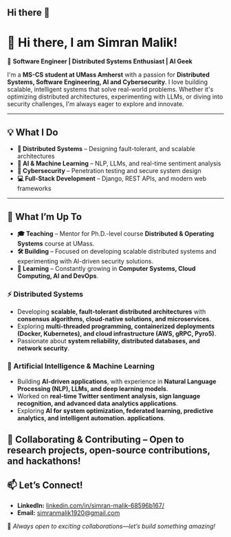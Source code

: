 ## Hi there 👋

<!--
**SIMRAN-MALIK19/SIMRAN-MALIK19** is a ✨ _special_ ✨ repository because its `README.md` (this file) appears on your GitHub profile.

Here are some ideas to get you started:

- 🔭 I’m currently working on ...
- 🌱 I’m currently learning ...
- 👯 I’m looking to collaborate on ...
- 🤔 I’m looking for help with ...
- 💬 Ask me about ...
- 📫 How to reach me: ...
- 😄 Pronouns: ...
- ⚡ Fun fact: ...
-->

# 👋 Hi there, I am Simran Malik!

🚀 **Software Engineer | Distributed Systems Enthusiast | AI Geek**

I'm a **MS-CS student at UMass Amherst** with a passion for **Distributed Systems, Software Engineering, AI and Cybersecurity**. I love building scalable, intelligent systems that solve real-world problems. Whether it's optimizing distributed architectures, experimenting with LLMs, or diving into security challenges, I'm always eager to explore and innovate.

---

## 💡 What I Do

- **🔗 Distributed Systems** – Designing fault-tolerant, and scalable architectures
- **🤖 AI & Machine Learning** – NLP, LLMs, and real-time sentiment analysis
- **🔐 Cybersecurity** – Penetration testing and secure system design
- **💻 Full-Stack Development** – Django, REST APIs, and modern web frameworks

---

## 📌 What I’m Up To

- **🎓 Teaching** – Mentor for Ph.D.-level course **Distributed & Operating Systems** course at UMass.
- **🛠 Building** – Focused on developing scalable distributed systems and experimenting with AI-driven security solutions.
- **📖 Learning** – Constantly growing in **Computer Systems, Cloud Computing, AI and DevOps**.


### ⚡ Distributed Systems
- Developing **scalable, fault-tolerant distributed architectures** with **consensus algorithms, cloud-native solutions, and microservices**.
- Exploring **multi-threaded programming, containerized deployments (Docker, Kubernetes), and cloud infrastructure (AWS, gRPC, Pyro5)**.
- Passionate about **system reliability, distributed databases, and network security**.

### 🤖 Artificial Intelligence & Machine Learning
- Building **AI-driven applications**, with experience in **Natural Language Processing (NLP), LLMs, and deep learning models**.
- Worked on **real-time Twitter sentiment analysis, sign language recognition, and advanced data analytics applications**.
- Exploring **AI for system optimization, federated learning, predictive analytics, and intelligent automation. applications**.

🔹 **Collaborating & Contributing** – Open to **research projects, open-source contributions, and hackathons**!
---

## 📫 Let’s Connect!

- **LinkedIn:** [linkedin.com/in/simran-malik-68596b167/](https://www.linkedin.com/in/simran-malik-68596b167/)
- **Email:** simranmalik1920@gmail.com

🚀 *Always open to exciting collaborations—let’s build something amazing!*